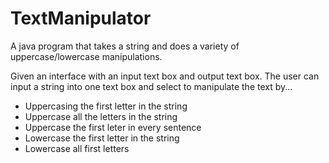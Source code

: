 # TextManipulator
A java program that takes a string and does a variety of uppercase/lowercase manipulations.

Given an interface with an input text box and output text box. The user can input a string into one text box and select to manipulate the text by...
* Uppercasing the first letter in the string
* Uppercase all the letters in the string
* Uppercase the first leter in every sentence
* Lowercase the first letter in the string
* Lowercase all first letters
